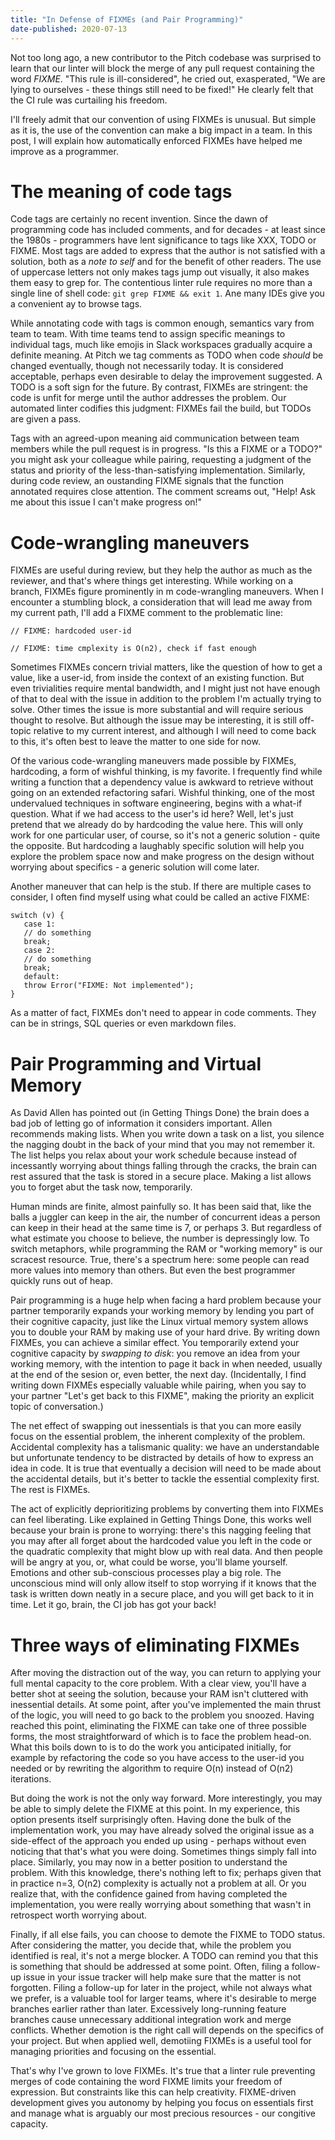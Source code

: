 ```yaml
---
title: "In Defense of FIXMEs (and Pair Programming)"
date-published: 2020-07-13
---
```


Not too long ago, a new contributor to the Pitch codebase was surprised to learn that our linter will block the merge of any pull request containing the word _FIXME_. "This rule is ill-considered", he cried out, exasperated, "We are lying to ourselves - these things still need to be fixed!" He clearly felt that the CI rule was curtailing his freedom.

I'll freely admit that our convention of using FIXMEs is unusual. But simple as it is, the use of the convention can make a big impact in a team. In this post, I will explain how automatically enforced FIXMEs have helped me improve as a programmer.

# The meaning of code tags

Code tags are certainly no recent invention. Since the dawn of programming code has included comments, and for decades - at least since the 1980s - programmers have lent significance to tags like XXX, TODO or FIXME. Most tags are added to express that the author is not satisfied with a solution, both as a _note to self_ and for the benefit of other readers. The use of uppercase letters not only makes tags jump out visually, it also makes them easy to grep for. The contentious linter rule requires no more than a single line of shell code: `git grep FIXME && exit 1`. Ane many IDEs give you a convenient ay to browse tags.

While annotating code with tags is common enough, semantics vary from team to team. With time teams tend to assign specific meanings to individual tags, much like emojis in Slack workspaces gradually acquire a definite meaning. At Pitch we tag comments as TODO when code _should_ be changed eventually, though not necessarily today. It is considered acceptable, perhaps even desirable to delay the improvement suggested. A TODO is a soft sign for the future. By contrast, FIXMEs are stringent: the code is unfit for merge until the author addresses the problem. Our automated linter codifies this judgment: FIXMEs fail the build, but TODOs are given a pass.

Tags with an agreed-upon meaning aid communication between team members while the pull request is in progress. "Is this a FIXME or a TODO?" you might ask your colleague while pairing, requesting a judgment of the status and priority of the less-than-satisfying implementation. Similarly, during code review, an oustanding FIXME signals that the function annotated requires close attention. The comment screams out, "Help! Ask me about this issue I can't make progress on!"

# Code-wrangling maneuvers

FIXMEs are useful during review, but they help the author as much as the reviewer, and that's where things get interesting. While working on a branch, FIXMEs figure prominently in m code-wrangling maneuvers. When I encounter a stumbling block, a consideration that will lead me away from my current path, I'll add a FIXME comment to the problematic line:

```
// FIXME: hardcoded user-id

// FIXME: time cmplexity is O(n2), check if fast enough
```

Sometimes FIXMEs concern trivial matters, like the question of how to get a value, like a user-id, from inside the context of an existing function. But even trivialities require mental bandwidth, and I might just not have enough of that to deal with the issue in addition to the problem I'm actually trying to solve. Other times the issue is more substantial and will require serious thought to resolve. But although the issue may be interesting, it is still off-topic relative to my current interest, and although I will need to come back to this, it's often best to leave the matter to one side for now.

Of the various code-wrangling maneuvers made possible by FIXMEs, hardcoding, a form of wishful thinking, is my favorite. I frequently find while writing a function that a dependency value is awkward to retrieve without going on an extended refactoring safari. Wishful thinking, one of the most undervalued techniques in software engineering, begins with a what-if question. What if we had access to the user's id here? Well, let's just pretend that we already do by hardcoding the value here. This will only work for one particular user, of course, so it's not a generic solution - quite the opposite. But hardcoding a laughably specific solution will help you explore the problem space now and make progress on the design without worrying about specifics - a generic solution will come later.

Another maneuver that can help is the stub. If there are multiple cases to consider, I often find myself using what could be called an active FIXME:

```
switch (v) {
   case 1:
   // do something
   break;
   case 2:
   // do something
   break;
   default:
   throw Error("FIXME: Not implemented");
}
```

As a matter of fact, FIXMEs don't need to appear in code comments. They can be in strings, SQL queries or even markdown files.

# Pair Programming and Virtual Memory

As David Allen has pointed out (in Getting Things Done) the brain does a bad job of letting go of information it considers important. Allen recommends making lists. When you write down a task on a list, you silence the nagging doubt in the back of your mind that you may not remember it. The list helps you relax about your work schedule because instead of incessantly worrying about things falling through the cracks, the brain can rest assured that the task is stored in a secure place. Making a list allows you to forget abut the task now, temporarily.

Human minds are finite, almost painfully so. It has been said that, like the balls a juggler can keep in the air, the number of concurrent ideas a person can keep in their head at the same time is 7, or perhaps 3. But regardless of what estimate you choose to believe, the number is depressingly low. To switch metaphors, while programming the RAM or "working memory" is our scracest resource. True, there's a spectrum here: some people can read more values into memory than others. But even the best programmer quickly runs out of heap.

Pair programming is a huge help when facing a hard problem because your partner temporarily expands your working memory by lending you part of their cognitive capacity, just like the Linux virtual memory system allows you to double your RAM by making use of your hard drive. By writing down FIXMEs, you can achieve a similar effect. You temporarily extend your cognitive capacity by _swapping to disk_: you remove an idea from your working memory, with the intention to page it back in when needed, usually at the end of the sesion or, even better, the next day. (Incidentally, I find writing down FIXMEs especially valuable while pairing, when you say to your partner "Let's get back to this FIXME", making the priority an explicit topic of conversation.)

The net effect of swapping out inessentials is that you can more easily focus on the essential problem, the inherent complexity of the problem. Accidental complexity has a talismanic quality: we have an understandable but unfortunate tendency to be distracted by details of how to express an idea in code. It is true that eventually a decision will need to be made about the accidental details, but it's better to tackle the essential complexity first. The rest is FIXMEs.

The act of explicitly deprioritizing problems by converting them into FIXMEs can feel liberating. Like explained in Getting Things Done, this works well because your brain is prone to worrying: there's this nagging feeling that you may after all forget about the hardcoded value you left in the code or the quadratic complexity that might blow up with real data. And then people will be angry at you, or, what could be worse, you'll blame yourself. Emotions and other sub-conscious processes play a big role. The unconscious mind will only allow itself to stop worrying if it knows that the task is written down neatly in a secure place, and you will get back to it in time. Let it go, brain, the CI job has got your back!

# Three ways of eliminating FIXMEs

After moving the distraction out of the way, you can return to applying your full mental capacity to the core problem. With a clear view, you'll have a better shot at seeing the solution, because your RAM isn't cluttered with inessential details. At some point, after you've implemented the main thrust of the logic, you will need to go back to the problem you snoozed. Having reached this point, eliminating the FIXME can take one of three possible forms, the most straightforward of which is to face the problem head-on. What this boils down to is to do the work you anticipated initially, for example by refactoring the code so you have access to the user-id you needed or by rewriting the algorithm to require O(n) instead of O(n2) iterations.

But doing the work is not the only way forward. More interestingly, you may be able to simply delete the FIXME at this point. In my experience, this option presents itself surprisingly often. Having done the bulk of the implementation work, you may have already solved the original issue as a side-effect of the approach you ended up using - perhaps without even noticing that that's what you were doing. Sometimes things simply fall into place. Similarly, you may now in a better position to understand the problem. With this knowledge, there's nothing left to fix; perhaps given that in practice n=3, O(n2) complexity is actually not a problem at all. Or you realize that, with the confidence gained from having completed the implementation, you were really worrying about something that wasn't in retrospect worth worrying about.

Finally, if all else fails, you can choose to demote the FIXME to TODO status. After considering the matter, you decide that, while the problem you identified is real, it's not a merge blocker. A TODO can remind you that this is something that should be addressed at some point. Often, filing a follow-up issue in your issue tracker will help make sure that the matter is not forgotten. Filing a follow-up for later in the project, while not always what we prefer, is a valuable tool for larger teams, where it's desirable to merge branches earlier rather than later. Excessively long-running feature branches cause unnecessary additional integration work and merge conflicts. Whether demotion is the right call will depends on the specifics of your project. But when applied well, demotiing FIXMEs is a useful tool for managing priorities and focusing on the essential.

That's why I've grown to love FIXMEs. It's true that a linter rule preventing merges of code containing the word FIXME limits your freedom of expression. But constraints like this can help creativity. FIXME-driven development gives you autonomy by helping you focus on essentials first and manage what is arguably our most precious resources - our congitive capacity.
